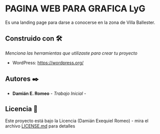 # PAGINA WEB PARA GRAFICA LyG

Es una landing page para darse a conocerse en la zona de Villa Ballester.


## Construido con 🛠️

_Menciona las herramientas que utilizaste para crear tu proyecto_

* WordPress: https://wordpress.org/



## Autores ✒️



* **Damián E. Romeo** - *Trabajo Inicial* - 



## Licencia 📄

Este proyecto está bajo la Licencia (Damián Exequiel Romeo) - mira el archivo [LICENSE.md](LICENSE.md) para detalles



